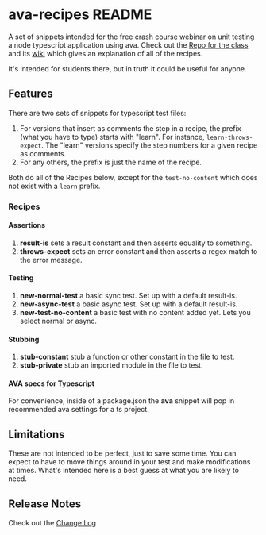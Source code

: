 # ava-recipes README

A set of snippets intended for the free [crash course webinar](https://youtu.be/i0NsmEfn0XU) on unit testing  a node typescript application using ava.  Check out the [Repo for the class](https://github.com/YizYah/testingWebinar) and its [wiki](https://github.com/YizYah/testingWebinar/wiki) which gives an explanation of all of the recipes.

It's intended for students there, but in truth it could be useful for anyone.

## Features

There are two sets of snippets for typescript test files:

1. For versions that insert as comments the step in a recipe, the prefix (what you have to type) starts with "learn".  For instance, `learn-throws-expect`.  The "learn" versions specify the step numbers for a given recipe as comments.
2. For any others, the prefix is just the name of the recipe.

Both do all of the Recipes below, except for the `test-no-content` which does not exist with a `learn` prefix.

### Recipes

#### Assertions

1. **result-is** sets a result constant and then asserts equality to something.
2. **throws-expect** sets an error constant and then asserts a regex match to the error message.

#### Testing

1. **new-normal-test** a basic sync test.  Set up with a default result-is.
2. **new-async-test** a basic async test. Set up with a default result-is.
3. **new-test-no-content** a basic test with no content added yet.  Lets you select normal or async.

#### Stubbing

1. **stub-constant** stub a function or other constant in the file to test.
2. **stub-private** stub an imported module in the file to test.

#### AVA specs for Typescript

For convenience, inside of a package.json the **ava** snippet will pop in recommended ava settings for a ts project.

## Limitations

These are not intended to be perfect, just to save some time.  You can expect to have to move things around in your test and make modifications at times.  What's intended here is a best guess at what you are likely to need.

## Release Notes

Check out the [Change Log](CHANGELOG.md)
